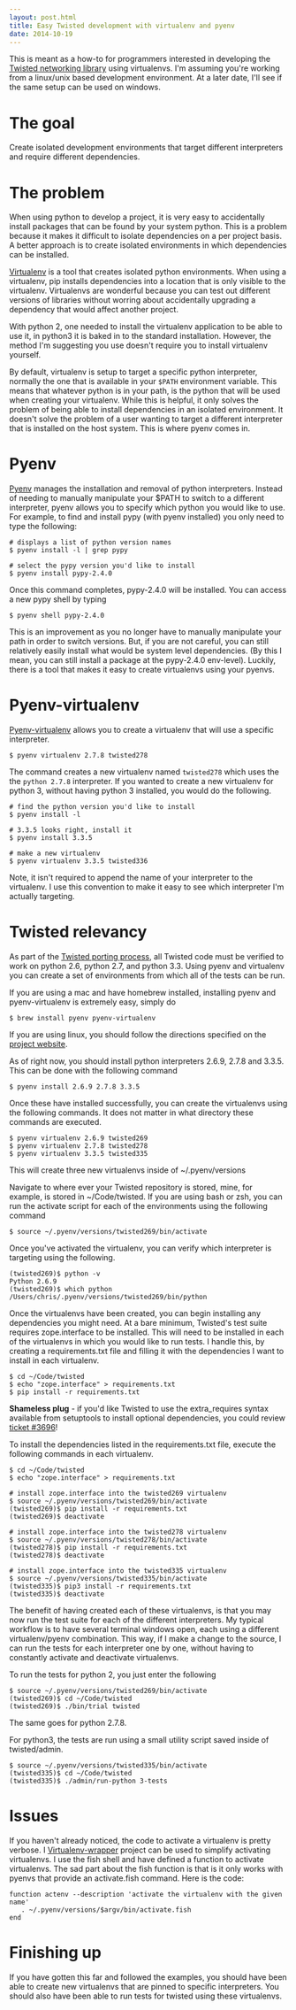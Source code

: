 ```yaml
---
layout: post.html 
title: Easy Twisted development with virtualenv and pyenv 
date: 2014-10-19 
---
```


This is meant as a how-to for programmers
interested in developing the [Twisted networking
library](https://www.twistedmatrix.com) using virtualenvs. I'm assuming
you're working from a linux/unix based development environment. At a
later date, I'll see if the same setup can be used on windows.

The goal
========

Create isolated development environments that target different
interpreters and require different dependencies.

The problem
===========

When using python to develop a project, it is very easy to accidentally
install packages that can be found by your system python. This is a
problem because it makes it difficult to isolate dependencies on a per
project basis. A better approach is to create isolated environments in
which dependencies can be installed.

[Virtualenv](https://virtualenv.pypa.io/en/latest/virtualenv.html) is a
tool that creates isolated python environments. When using a virtualenv,
pip installs dependencies into a location that is only visible to the
virtualenv. Virtualenvs are wonderful because you can test out different
versions of libraries without worring about accidentally upgrading a
dependency that would affect another project.

With python 2, one needed to install the virtualenv application to be
able to use it, in python3 it is baked in to the standard installation.
However, the method I'm suggesting you use doesn't require you to
install virtualenv yourself.

By default, virtualenv is setup to target a specific python interpreter,
normally the one that is available in your `$PATH` environment variable.
This means that whatever python is in your path, is the python that will
be used when creating your virtualenv. While this is helpful, it only
solves the problem of being able to install dependencies in an isolated
environment. It doesn't solve the problem of a user wanting to target a
different interpreter that is installed on the host system. This is
where pyenv comes in.

Pyenv
=====

[Pyenv](https://github.com/yyuu/pyenv) manages the installation and
removal of python interpreters. Instead of needing to manually
manipulate your \$PATH to switch to a different interpreter, pyenv
allows you to specify which python you would like to use. For example,
to find and install pypy (with pyenv installed) you only need to type
the following:

``` {.sourceCode .bash}
# displays a list of python version names
$ pyenv install -l | grep pypy

# select the pypy version you'd like to install
$ pyenv install pypy-2.4.0
```

Once this command completes, pypy-2.4.0 will be installed. You can
access a new pypy shell by typing

``` {.sourceCode .bash}
$ pyenv shell pypy-2.4.0
```

This is an improvement as you no longer have to manually manipulate your
path in order to switch versions. But, if you are not careful, you can
still relatively easily install what would be system level dependencies.
(By this I mean, you can still install a package at the pypy-2.4.0
env-level). Luckily, there is a tool that makes it easy to create
virtualenvs using your pyenvs.

Pyenv-virtualenv
================

[Pyenv-virtualenv](https://github.com/yyuu/pyenv-virtualenv) allows you
to create a virtualenv that will use a specific interpreter.

``` {.sourceCode .bash}
$ pyenv virtualenv 2.7.8 twisted278
```

The command creates a new virtualenv named `twisted278` which uses the
the `python 2.7.8` interpreter. If you wanted to create a new virtualenv
for python 3, without having python 3 installed, you would do the
following.

``` {.sourceCode .bash}
# find the python version you'd like to install
$ pyenv install -l

# 3.3.5 looks right, install it
$ pyenv install 3.3.5

# make a new virtualenv
$ pyenv virtualenv 3.3.5 twisted336
```

Note, it isn't required to append the name of your interpreter to the
virtualenv. I use this convention to make it easy to see which
interpreter I'm actually targeting.

Twisted relevancy
=================

As part of the [Twisted porting
process](https://twistedmatrix.com/trac/wiki/Plan/Python%203), all
Twisted code must be verified to work on python 2.6, python 2.7, and
python 3.3. Using pyenv and virtualenv you can create a set of
environments from which all of the tests can be run.

If you are using a mac and have homebrew installed, installing pyenv and
pyenv-virtualenv is extremely easy, simply do

``` {.sourceCode .bash}
$ brew install pyenv pyenv-virtualenv
```

If you are using linux, you should follow the directions specified on
the [project website](https://github.com/yyuu/pyenv#installation).

As of right now, you should install python interpreters 2.6.9, 2.7.8 and
3.3.5. This can be done with the following command

``` {.sourceCode .bash}
$ pyenv install 2.6.9 2.7.8 3.3.5
```

Once these have installed successfully, you can create the virtualenvs
using the following commands. It does not matter in what directory these
commands are executed.

``` {.sourceCode .bash}
$ pyenv virtualenv 2.6.9 twisted269
$ pyenv virtualenv 2.7.8 twisted278
$ pyenv virtualenv 3.3.5 twisted335
```

This will create three new virtualenvs inside of \~/.pyenv/versions

Navigate to where ever your Twisted repository is stored, mine, for
example, is stored in \~/Code/twisted. If you are using bash or zsh, you
can run the activate script for each of the environments using the
following command

``` {.sourceCode .bash}
$ source ~/.pyenv/versions/twisted269/bin/activate
```

Once you've activated the virtualenv, you can verify which interpreter
is targeting using the following.

``` {.sourceCode .bash}
(twisted269)$ python -v
Python 2.6.9
(twisted269)$ which python
/Users/chris/.pyenv/versions/twisted269/bin/python
```

Once the virtualenvs have been created, you can begin installing any
dependencies you might need. At a bare minimum, Twisted's test suite
requires zope.interface to be installed. This will need to be installed
in each of the virtualenvs in which you would like to run tests. I
handle this, by creating a requirements.txt file and filling it with the
dependencies I want to install in each virtualenv.

``` {.sourceCode .bash}
$ cd ~/Code/twisted
$ echo "zope.interface" > requirements.txt
$ pip install -r requirements.txt
```

**Shameless plug** - if you'd like Twisted to use the extra\_requires
syntax available from setuptools to install optional dependencies, you
could review [ticket
\#3696](https://twistedmatrix.com/trac/ticket/3696)!

To install the dependencies listed in the requirements.txt file, execute
the following commands in each virtualenv.

``` {.sourceCode .bash}
$ cd ~/Code/twisted
$ echo "zope.interface" > requirements.txt

# install zope.interface into the twisted269 virtualenv
$ source ~/.pyenv/versions/twisted269/bin/activate
(twisted269)$ pip install -r requirements.txt
(twisted269)$ deactivate

# install zope.interface into the twisted278 virtualenv
$ source ~/.pyenv/versions/twisted278/bin/activate
(twisted278)$ pip install -r requirements.txt
(twisted278)$ deactivate

# install zope.interface into the twisted335 virtualenv
$ source ~/.pyenv/versions/twisted335/bin/activate
(twisted335)$ pip3 install -r requirements.txt
(twisted335)$ deactivate
```

The benefit of having created each of these virtualenvs, is that you may
now run the test suite for each of the different interpreters. My
typical workflow is to have several terminal windows open, each using a
different virtualenv/pyenv combination. This way, if I make a change to
the source, I can run the tests for each interpreter one by one, without
having to constantly activate and deactivate virtualenvs.

To run the tests for python 2, you just enter the following

``` {.sourceCode .bash}
$ source ~/.pyenv/versions/twisted269/bin/activate
(twisted269)$ cd ~/Code/twisted
(twisted269)$ ./bin/trial twisted
```

The same goes for python 2.7.8.

For python3, the tests are run using a small utility script saved inside
of twisted/admin.

``` {.sourceCode .bash}
$ source ~/.pyenv/versions/twisted335/bin/activate
(twisted335)$ cd ~/Code/twisted
(twisted335)$ ./admin/run-python 3-tests
```

Issues
======

If you haven't already noticed, the code to activate a virtualenv is
pretty verbose. I
[Virtualenv-wrapper](http://virtualenvwrapper.readthedocs.org/en/latest/)
project can be used to simplify activating virtualenvs. I use the fish
shell and have defined a function to activate virtualenvs. The sad part
about the fish function is that is it only works with pyenvs that
provide an activate.fish command. Here is the code:

``` {.sourceCode .bash}
function actenv --description 'activate the virtualenv with the given name'
   . ~/.pyenv/versions/$argv/bin/activate.fish
end
```

Finishing up
============

If you have gotten this far and followed the examples, you should have
been able to create new virtualenvs that are pinned to specific
interpreters. You should also have been able to run tests for twisted
using these virtualenvs.
